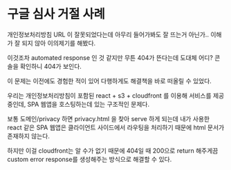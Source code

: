 # 구글 심사 거절 사례

개인정보처리방침 URL 이 잘못되었다는데 아무리 들어가봐도 잘 뜨는거 아닌가..
이해가 잘 되지 않아 이의제기를 해봤다.

이것조차 automated response 인 것 같지만 무튼 404가 뜬다는데 도대체 어디?
콘솔을 확인하니 404가 보인다.

이 문제는 이전에도 경험한 적이 있어 다행하게도 해결책을 바로 떠올릴 수 있었다.

우리는 개인정보처리방침이 포함된 react + s3 + cloudfront 를 이용해 서비스를 제공중인데,
SPA 웹앱을 호스팅하는데 있는 구조적인 문제다.

보통 도메인/privacy 하면 privacy.html 을 찾아 serve 하게 되는데 내가 사용한 react 같은 SPA 웹앱은 클라이언트 사이드에서 라우팅을 처리하기 때문에 html 문서가 존재하지 않는다.

하지만 이걸 cloudfront는 알 수가 없기 때문에 404일 때 200으로 return 해주게끔 custom error response를 생성해주는 방식으로 해결할 수 있다.
